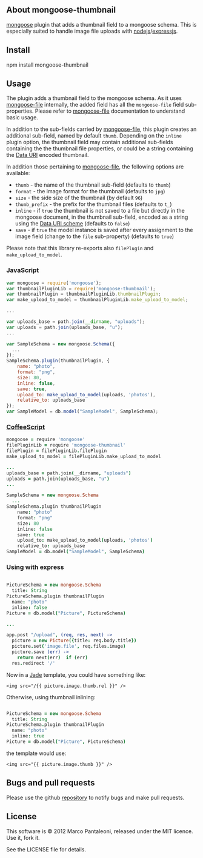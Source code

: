 ## About mongoose-thumbnail

[mongoose][] plugin that adds a thumbnail field to a mongoose schema.
This is especially suited to handle image file uploads with [nodejs][]/[expressjs][].

## Install

npm install mongoose-thumbnail

## Usage

The plugin adds a thumbnail field to the mongoose schema.
As it uses [mongoose-file][] internally, the added field has all the `mongoose-file` field sub-properties.
Please refer to [mongoose-file][] documentation to understand basic usage.

In addition to the sub-fields carried by [mongoose-file][], this plugin creates an additional sub-field, named by default `thumb`.
Depending on the `inline` plugin option, the thumbnail field may contain additional sub-fields containing the the thumbnail file properties, or could be a string containing the [Data URI](http://en.wikipedia.org/wiki/Data_URI_scheme) encoded thumbnail.

In addition those pertaining to [mongoose-file][], the following options are available:

* `thumb` - the name of the thumbnail sub-field (defaults to `thumb`)
* `format` - the image format for the thumbnail (defaults to `jpg`)
* `size` - the side size of the thumbnail (by default `96`)
* `thumb_prefix` - the prefix for the thumbnail files (defaults to `t_`)
* `inline` - if `true` the thumbnail is not saved to a file but directly in the mongoose document, in the thumbnail sub-field, encoded as a string using the [Data URI scheme](http://en.wikipedia.org/wiki/Data_URI_scheme) (defaults to `false`)
* `save` - if `true` the model instance is saved after every assignment to the image field (change to the `file` sub-property) (defaults to `true`)

Please note that this library re-exports also `filePlugin` and `make_upload_to_model`.

### JavaScript

```javascript
var mongoose = require('mongoose');
var thumbnailPluginLib = require('mongoose-thumbnail');
var thumbnailPlugin = thumbnailPluginLib.thumbnailPlugin;
var make_upload_to_model = thumbnailPluginLib.make_upload_to_model;

...

var uploads_base = path.join(__dirname, "uploads");
var uploads = path.join(uploads_base, "u");
...

var SampleSchema = new mongoose.Schema({
  ...
});
SampleSchema.plugin(thumbnailPlugin, {
	name: "photo",
	format: "png",
	size: 80,
	inline: false,
	save: true,
	upload_to: make_upload_to_model(uploads, 'photos'),
	relative_to: uploads_base
});
var SampleModel = db.model("SampleModel", SampleSchema);
```

### [CoffeeScript][]

```coffeescript
mongoose = require 'mongoose'
filePluginLib = require 'mongoose-thumbnail'
filePlugin = filePluginLib.filePlugin
make_upload_to_model = filePluginLib.make_upload_to_model

...
uploads_base = path.join(__dirname, "uploads")
uploads = path.join(uploads_base, "u")
...

SampleSchema = new mongoose.Schema
  ...
SampleSchema.plugin thumbnailPlugin
	name: "photo"
	format: "png"
	size: 80
	inline: false
	save: true
	upload_to: make_upload_to_model(uploads, 'photos')
	relative_to: uploads_base
SampleModel = db.model("SampleModel", SampleSchema)
```

### Using with express

```coffeescript

PictureSchema = new mongoose.Schema
  title: String
PictureSchema.plugin thumbnailPlugin
  name: "photo"
  inline: false
Picture = db.model("Picture", PictureSchema)

...

app.post "/upload", (req, res, next) ->
  picture = new Picture({title: req.body.title})
  picture.set('image.file', req.files.image)
  picture.save (err) ->
    return next(err)  if (err)
  res.redirect '/'
```

Now in a [Jade][] template, you could have something like:

```
<img src="/{{ picture.image.thumb.rel }}" />
```

Otherwise, using thumbnail inlining:

```coffeescript

PictureSchema = new mongoose.Schema
  title: String
PictureSchema.plugin thumbnailPlugin
  name: "photo"
  inline: true
Picture = db.model("Picture", PictureSchema)
```

the template would use:

```
<img src="{{ picture.image.thumb }}" />
```

## Bugs and pull requests

Please use the github [repository][] to notify bugs and make pull requests.

## License

This software is © 2012 Marco Pantaleoni, released under the MIT licence. Use it, fork it.

See the LICENSE file for details.

[mongoose]: http://mongoosejs.com
[CoffeeScript]: http://jashkenas.github.com/coffee-script/
[nodejs]: http://nodejs.org/
[expressjs]: http://expressjs.com
[Mocha]: http://visionmedia.github.com/mocha/
[Jade]: http://jade-lang.com
[mongoose-file]: https://npmjs.org/package/mongoose-file
[repository]: http://github.com/panta/mongoose-thumbnail
